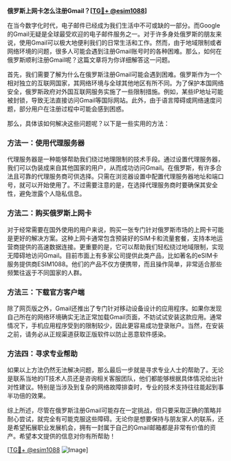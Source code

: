 **俄罗斯上网卡怎么注册Gmail？[[TG💪+ @esim1088](https://t.me/s/esim1088)]**

在当今数字化时代，电子邮件已经成为我们生活中不可或缺的一部分。而Google的Gmail无疑是全球最受欢迎的电子邮件服务之一。对于许多身处俄罗斯的朋友来说，使用Gmail可以极大地便利我们的日常生活和工作。然而，由于地域限制或者网络环境的问题，很多人可能会遇到注册Gmail账号时的各种困难。那么，如何在俄罗斯顺利注册Gmail呢？这篇文章将为你详细解答这一问题。

首先，我们需要了解为什么在俄罗斯注册Gmail可能会遇到困难。俄罗斯作为一个相对独立的互联网国家，其网络环境与全球其他地区有所不同。为了保护本国网络安全，俄罗斯政府对外国互联网服务实施了一些限制措施。例如，某些IP地址可能被封锁，导致无法直接访问Gmail等国际网站。此外，由于语言障碍或网络速度问题，部分用户在注册过程中可能会感到困惑。

那么，具体该如何解决这些问题呢？以下是一些实用的方法：

### 方法一：使用代理服务器

代理服务器是一种能够帮助我们绕过地理限制的技术手段。通过设置代理服务器，我们可以伪装成来自其他国家的用户，从而成功访问Gmail。在俄罗斯，有许多合法且可靠的代理服务商可供选择。只需在浏览器设置中配置代理服务器地址和端口号，就可以开始使用了。不过需要注意的是，在选择代理服务商时要确保其安全性，避免泄露个人隐私信息。

### 方法二：购买俄罗斯上网卡

对于经常需要在国外使用的用户来说，购买一张专门针对俄罗斯市场的上网卡可能是更好的解决方案。这种上网卡通常包含预装好的SIM卡和流量套餐，支持本地运营商提供的高速数据连接。更重要的是，它可以帮助我们轻松绕过地域限制，实现无障碍地访问Gmail。目前市面上有多家公司提供此类产品，比如著名的eSIM卡服务提供商ESIM1088。他们的产品不仅方便携带，而且操作简单，非常适合那些频繁往返于不同国家的人群。

### 方法三：下载官方客户端

除了网页版之外，Gmail还推出了专门针对移动设备设计的应用程序。如果你发现自己所在的网络环境确实无法正常加载Gmail页面，不妨试试安装这款应用。通常情况下，手机应用程序受到的限制较少，因此更容易成功登录账户。当然，在安装之前，请务必从正规渠道获取正版软件以防止恶意软件感染。

### 方法四：寻求专业帮助

如果以上方法仍然无法解决问题，那么最后一步就是寻求专业人士的帮助了。无论是联系当地的IT技术人员还是咨询相关客服团队，他们都能够根据具体情况给出针对性建议。特别是当涉及到复杂的网络故障排查时，专业的技术支持往往能起到事半功倍的效果。

综上所述，尽管在俄罗斯注册Gmail可能存在一定挑战，但只要采取正确的策略并耐心尝试，就完全有可能克服这些障碍。无论你是想要保持与朋友家人的联系，还是希望拓展职业发展机会，拥有一封属于自己的Gmail邮箱都是非常有价值的资产。希望本文提供的信息对你有所帮助！

[[TG💪+ @esim1088](https://t.me/s/esim1088) ![Image](https://i.postimg.cc/4NQfJmqS/Snipaste-2025-05-13-00-14-12.png)]